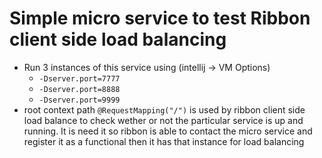 # Simple micro service to test Ribbon client side load balancing

* Run 3 instances of this service using (intellij -> VM Options)
  * `-Dserver.port=7777`
  * `-Dserver.port=8888`
  * `-Dserver.port=9999`
* root context path `@RequestMapping("/")` is used by ribbon client side load balance to check wether or not the particular
  service is up and running. It is need it so ribbon is able to contact the micro service and register it
  as a functional then it has that instance for load balancing